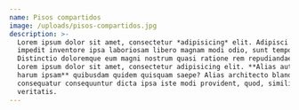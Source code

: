 ```yaml
---
name: Pisos compartidos
image: /uploads/pisos-compartidos.jpg
description: >-
  Lorem ipsum dolor sit amet, consectetur *adipisicing* elit. Adipisci eligendi
  impedit inventore ipsa laboriosam libero magnam modi odio, sunt temporibus.
  Distinctio doloremque eum magni nostrum quasi ratione rem repudiandae sit!
  Lorem ipsum dolor sit amet, consectetur adipisicing elit. **Alias aut facere
  harum ipsam** quibusdam quidem quisquam saepe? Alias architecto blanditiis
  consequatur consequuntur dicta ipsa iste modi provident, quod, similique
  veritatis.
---
```

